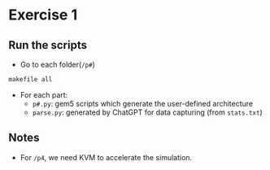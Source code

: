 # Exercise 1

## Run the scripts
- Go to each folder(`/p#`)
``` bash
makefile all
```
- For each part:
  - `p#.py`: gem5 scripts which generate the user-defined architecture
  - `parse.py`: generated by ChatGPT for data capturing (from `stats.txt`)

## Notes
- For `/p4`, we need KVM to accelerate the simulation.

